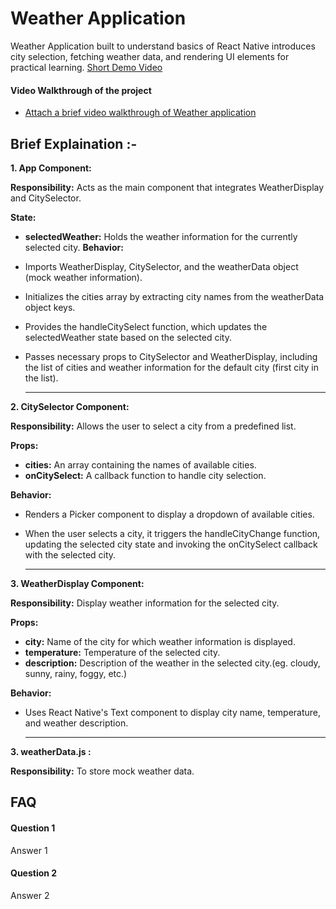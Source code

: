 
# Weather Application

Weather Application built to understand basics of React Native introduces city selection, fetching weather data, and rendering UI elements for practical learning.
[Short Demo Video](https://drive.google.com/file/d/1Enerqtij1bgkM1a4NmMR8Km2thOXkJ2q/view?usp=sharing)

#### Video Walkthrough of the project

 - [Attach a brief video walkthrough of Weather application]()


## Brief Explaination :-
    
**1. App Component:**

**Responsibility:** 
Acts as the main component that integrates WeatherDisplay and CitySelector.

**State:**
- **selectedWeather:** Holds the weather information for the currently selected city.
**Behavior:**
- Imports WeatherDisplay, CitySelector, and the weatherData object (mock weather information).
- Initializes the cities array by extracting city names from the weatherData object keys.
- Provides the handleCitySelect function, which updates the selectedWeather state based on the selected city.
- Passes necessary props to CitySelector and WeatherDisplay, including the list of cities and weather information for the default city (first city in the list).

    ---------------------------------------------------------------------------------------------------------------------------------------------------------------

**2. CitySelector Component:**

**Responsibility:** 
Allows the user to select a city from a predefined list.

**Props:**
- **cities:** An array containing the names of available cities.
- **onCitySelect:** A callback function to handle city selection.

**Behavior:**
- Renders a Picker component to display a dropdown of available cities.
- When the user selects a city, it triggers the handleCityChange function, updating the selected city state and invoking the onCitySelect callback with the selected city.


    ---------------------------------------------------------------------------------------------------------------------------------------------------------------
**3. WeatherDisplay Component:**

**Responsibility:** 
Display weather information for the selected city.

**Props:**
- **city:** Name of the city for which weather information is displayed.
- **temperature:** Temperature of the selected city.
- **description:** Description of the weather in the selected city.(eg. cloudy, sunny, rainy, foggy, etc.)


**Behavior:**
- Uses React Native's Text component to display city name, temperature, and weather description.

    ---------------------------------------------------------------------------------------------------------------------------------------------------------------
**3. weatherData.js :** 

**Responsibility:** 
To store mock weather data.

## FAQ

#### Question 1

Answer 1

#### Question 2

Answer 2

